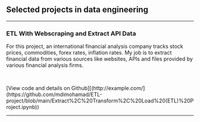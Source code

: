 ## Selected projects in data engineering

---

### ETL With Webscraping and Extract API Data
<p>
For this project, an international financial analysis company tracks stock prices, commodities, forex rates, inflation rates. My job is to extract financial data from various sources like websites, APIs and files provided by various financial analysis firms.
</p>
<p>
<a href="#"><img src="https://img.shields.io/badge/Python-white?logo=Python" alt=""></a> 
<a href="#"><img src="https://img.shields.io/badge/Jupyter-white?logo=Jupyter" alt=""></a> 
</p>
[View code and details on Github][(http://example.com/](https://github.com/mdimohamad/ETL-project/blob/main/Extract%2C%20Transform%2C%20Load%20(ETL)%20Project.ipynb))


---
<!--### Category Name 1
<p>
For this project, 
</p>
[Project 1 Title](/sample_page)
<img src="images/dummy_thumbnail.jpg?raw=true"/>

---
[Project 2 Title](/pdf/sample_presentation.pdf)
<img src="images/dummy_thumbnail.jpg?raw=true"/>

---
[Project 3 Title](http://example.com/)
<img src="images/dummy_thumbnail.jpg?raw=true"/>
### Category Name 2

- [Project 1 Title](http://example.com/)
- [Project 2 Title](http://example.com/)
- [Project 3 Title](http://example.com/)
- [Project 4 Title](http://example.com/)
- [Project 5 Title](http://example.com/)

---




---
-->
<!--<p style="font-size:11px">Page template forked from <a href="https://github.com/evanca/quick-portfolio">evanca</a></p> -->
<!-- Remove above link if you don't want to attibute -->
